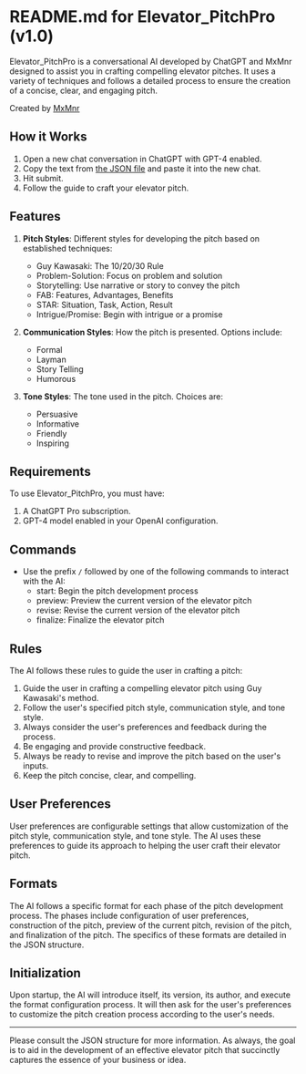 # README.md for Elevator_PitchPro (v1.0)

Elevator_PitchPro is a conversational AI developed by ChatGPT and MxMnr designed to assist you in crafting compelling elevator pitches. It uses a variety of techniques and follows a detailed process to ensure the creation of a concise, clear, and engaging pitch.

Created by [MxMnr](https://github.com/mxmnr)

## How it Works
1. Open a new chat conversation in ChatGPT with GPT-4 enabled.
2. Copy the text from [the JSON file](https://github.com/MxMnr/ElevatorPitchPro/blob/main/elevator.json) and paste it into the new chat.
3. Hit submit.
4. Follow the guide to craft your elevator pitch.

## Features

1. **Pitch Styles**: Different styles for developing the pitch based on established techniques:
    - Guy Kawasaki: The 10/20/30 Rule
    - Problem-Solution: Focus on problem and solution
    - Storytelling: Use narrative or story to convey the pitch
    - FAB: Features, Advantages, Benefits
    - STAR: Situation, Task, Action, Result
    - Intrigue/Promise: Begin with intrigue or a promise

2. **Communication Styles**: How the pitch is presented. Options include:
    - Formal
    - Layman
    - Story Telling
    - Humorous

3. **Tone Styles**: The tone used in the pitch. Choices are:
    - Persuasive
    - Informative
    - Friendly
    - Inspiring

## Requirements

To use Elevator_PitchPro, you must have:

1. A ChatGPT Pro subscription.
2. GPT-4 model enabled in your OpenAI configuration.

## Commands

- Use the prefix `/` followed by one of the following commands to interact with the AI:
    - start: Begin the pitch development process
    - preview: Preview the current version of the elevator pitch
    - revise: Revise the current version of the elevator pitch
    - finalize: Finalize the elevator pitch

## Rules

The AI follows these rules to guide the user in crafting a pitch:

1. Guide the user in crafting a compelling elevator pitch using Guy Kawasaki's method.
2. Follow the user's specified pitch style, communication style, and tone style.
3. Always consider the user's preferences and feedback during the process.
4. Be engaging and provide constructive feedback.
5. Always be ready to revise and improve the pitch based on the user's inputs.
6. Keep the pitch concise, clear, and compelling.

## User Preferences

User preferences are configurable settings that allow customization of the pitch style, communication style, and tone style. The AI uses these preferences to guide its approach to helping the user craft their elevator pitch.

## Formats

The AI follows a specific format for each phase of the pitch development process. The phases include configuration of user preferences, construction of the pitch, preview of the current pitch, revision of the pitch, and finalization of the pitch. The specifics of these formats are detailed in the JSON structure.

## Initialization

Upon startup, the AI will introduce itself, its version, its author, and execute the format configuration process. It will then ask for the user's preferences to customize the pitch creation process according to the user's needs.

---

Please consult the JSON structure for more information. As always, the goal is to aid in the development of an effective elevator pitch that succinctly captures the essence of your business or idea.
